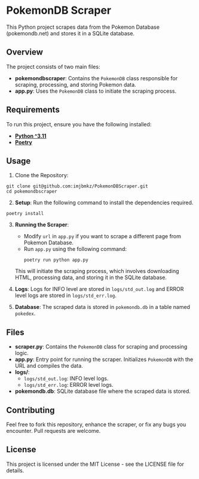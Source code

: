 # PokemonDB Scraper

This Python project scrapes data from the Pokemon Database (pokemondb.net) and stores it in a SQLite database.

## Overview

The project consists of two main files:

- **pokemondbscraper**: Contains the `PokemonDB` class responsible for scraping, processing, and storing Pokemon data.
- **app.py**: Uses the `PokemonDB` class to initiate the scraping process.

## Requirements

To run this project, ensure you have the following installed: 
- [**Python ^3.11**](https://www.python.org/downloads/)
- [**Poetry**](https://python-poetry.org/docs/)


## Usage

1. Clone the Repository:
```
git clone git@github.com:imjbmkz/PokemonDBScraper.git
cd pokemondbscraper
```

2. **Setup**: Run the following command to install the dependencies required.
```
poetry install
```

3. **Running the Scraper**:
   - Modify `url` in `app.py` if you want to scrape a different page from Pokemon Database.
   - Run `app.py` using the following command:
     ```
     poetry run python app.py
     ```
   This will initiate the scraping process, which involves downloading HTML, processing data, and storing it in the SQLite database.

3. **Logs**: Logs for INFO level are stored in `logs/std_out.log` and ERROR level logs are stored in `logs/std_err.log`.

4. **Database**: The scraped data is stored in `pokemondb.db` in a table named `pokedex`.

## Files

- **scraper.py**: Contains the `PokemonDB` class for scraping and processing logic.
- **app.py**: Entry point for running the scraper. Initializes `PokemonDB` with the URL and compiles the data.
- **logs/**:
  - `logs/std_out.log`: INFO level logs.
  - `logs/std_err.log`: ERROR level logs.
- **pokemondb.db**: SQLite database file where the scraped data is stored.

## Contributing

Feel free to fork this repository, enhance the scraper, or fix any bugs you encounter. Pull requests are welcome.

## License

This project is licensed under the MIT License - see the LICENSE file for details.

